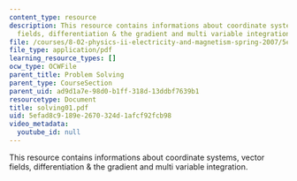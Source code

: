 ```yaml
---
content_type: resource
description: This resource contains informations about coordinate systems, vector
  fields, differentiation & the gradient and multi variable integration.
file: /courses/8-02-physics-ii-electricity-and-magnetism-spring-2007/5efad8c9189e2670324d1afcf92fcb98_solving01.pdf
file_type: application/pdf
learning_resource_types: []
ocw_type: OCWFile
parent_title: Problem Solving
parent_type: CourseSection
parent_uid: ad9d1a7e-98d0-b1ff-318d-13ddbf7639b1
resourcetype: Document
title: solving01.pdf
uid: 5efad8c9-189e-2670-324d-1afcf92fcb98
video_metadata:
  youtube_id: null
---
```

This resource contains informations about coordinate systems, vector fields, differentiation & the gradient and multi variable integration.

